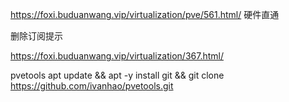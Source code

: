 


https://foxi.buduanwang.vip/virtualization/pve/561.html/
硬件直通


删除订阅提示

https://foxi.buduanwang.vip/virtualization/367.html/


pvetools 
apt update && apt -y install git && git clone https://github.com/ivanhao/pvetools.git
